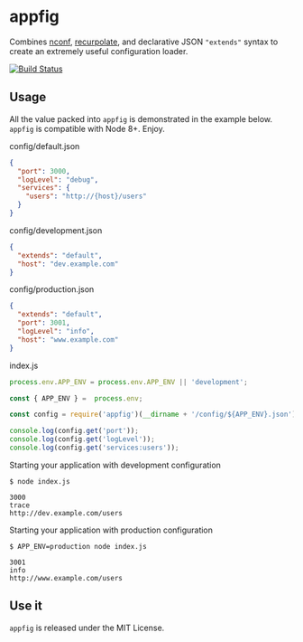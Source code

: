 # appfig

Combines [nconf](https://github.com/indexzero/nconf), [recurpolate](https://github.com/AndersDJohnson/recurpolate), and declarative JSON `"extends"` syntax to create an extremely useful configuration loader. 

[![Build Status](https://travis-ci.org/ryanricard/appfig.svg?branch=master)](https://travis-ci.org/ryanricard/appfig)

## Usage

All the value packed into `appfig` is demonstrated in the example below.  `appfig` is compatible with Node 8+. Enjoy.

config/default.json
```json
{
  "port": 3000,
  "logLevel": "debug",
  "services": {
    "users": "http://{host}/users"
  }
}
```

config/development.json
```json
{
  "extends": "default",
  "host": "dev.example.com"
}
```

config/production.json
```json
{
  "extends": "default",
  "port": 3001,
  "logLevel": "info",
  "host": "www.example.com"
}
```

index.js
```js
process.env.APP_ENV = process.env.APP_ENV || 'development';

const { APP_ENV } =  process.env;

const config = require('appfig')(__dirname + '/config/${APP_ENV}.json')

console.log(config.get('port'));
console.log(config.get('logLevel'));
console.log(config.get('services:users'));
```

Starting your application with development configuration

```shell
$ node index.js

3000
trace
http://dev.example.com/users
```

Starting your application with production configuration

```shell
$ APP_ENV=production node index.js

3001
info
http://www.example.com/users
```

## Use it
`appfig` is released under the MIT License.
